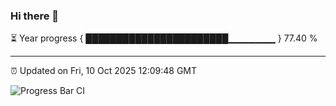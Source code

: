 ### Hi there 👋

⏳ Year progress { ███████████████████████▁▁▁▁▁▁▁ } 77.40 %

---

⏰ Updated on Fri, 10 Oct 2025 12:09:48 GMT

![Progress Bar CI](https://github.com/liununu/liununu/workflows/Progress%20Bar%20CI/badge.svg)

